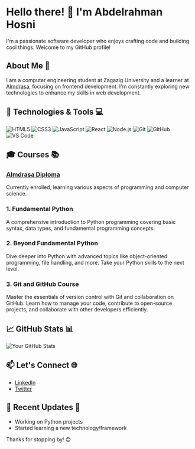 # Hello there! 👋 I'm Abdelrahman Hosni

I'm a passionate software developer who enjoys crafting code and building cool things. Welcome to my GitHub profile!

<!-- ![Coding](https://raw.githubusercontent.com/Abdo-Hosni123/Abdo-Hosni123/main/path-to-your-image.jpg) -->

## About Me 🚀

I am a computer engineering student at Zagazig University and a learner at [Almdrasa](https://almdrasa.com/), focusing on frontend development. I'm constantly exploring new technologies to enhance my skills in web development.

## 🔧 Technologies & Tools 💻

![HTML5](https://img.shields.io/badge/HTML5-E34F26?style=flat-square&logo=html5&logoColor=white)
![CSS3](https://img.shields.io/badge/CSS3-1572B6?style=flat-square&logo=css3&logoColor=white)
![JavaScript](https://img.shields.io/badge/JavaScript-F7DF1E?style=flat-square&logo=javascript&logoColor=black)
![React](https://img.shields.io/badge/React-61DAFB?style=flat-square&logo=react&logoColor=white)
![Node.js](https://img.shields.io/badge/Node.js-339933?style=flat-square&logo=node.js&logoColor=white)
![Git](https://img.shields.io/badge/Git-F05032?style=flat-square&logo=git&logoColor=white)
![GitHub](https://img.shields.io/badge/GitHub-181717?style=flat-square&logo=github&logoColor=white)
![VS Code](https://img.shields.io/badge/VS_Code-007ACC?style=flat-square&logo=visual-studio-code&logoColor=white)

## 🎓 Courses 📚

### [Almdrasa Diploma](https://almdrasa.com/)

Currently enrolled, learning various aspects of programming and computer science.

### 1. Fundamental Python
A comprehensive introduction to Python programming covering basic syntax, data types, and fundamental programming concepts.

### 2. Beyond Fundamental Python
Dive deeper into Python with advanced topics like object-oriented programming, file handling, and more. Take your Python skills to the next level.

### 3. Git and GitHub Course
Master the essentials of version control with Git and collaboration on GitHub. Learn how to manage your code, contribute to open-source projects, and collaborate with other developers efficiently.

## 📈 GitHub Stats 📊

![Your GitHub Stats](https://github-readme-stats.vercel.app/api?username=Abdo-Hosni123&show_icons=true&hide=contribs,issues&count_private=true&hide_title=true&theme=radical)

## 📫 Let's Connect 🌐

- [LinkedIn](www.linkedin.com/in/abdelrahman-hosni)
- [Twitter](link_to_twitter)

## 🚀 Recent Updates 🚨

- Working on Python projects
- Started learning a new technology/framework

Thanks for stopping by! 😊

